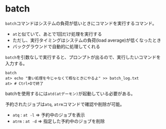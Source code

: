 # batch

`batch`コマンドはシステムの負荷が低いときにコマンドを実行するコマンド。

- `at`と似ていて、あとで1回だけ処理を実行する
- ただし、実行タイミングはシステムの負荷(load average)が低くなったとき
- バックグラウンドで自動的に処理してくれる

`batch`を引数なしで実行すると、プロンプトが出るので、実行したいコマンドを入力する。

```
batch
at> echo "重い処理を今じゃなくて暇なときにやるよ" >> batch_log.txt
at> # Ctrl+Dで終了
```

batchを使用するには`atd(atデーモン)`が起動している必要がある。

予約されたジョブは`atq`, `atrm`コマンドで確認や削除が可能。

- `atq` : `at -l` => 予約中のジョブを表示
- `atrm` : `at -d` => 指定した予約中のジョブを削除

